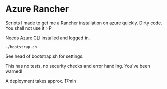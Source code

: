 # Azure Rancher

Scripts I made to get me a Rancher installation on azure quickly. Dirty code. You shall not use it :-P

Needs Azure CLI installed and logged in.

``./bootstrap.ch``

See head of bootstrap.sh for settings.

This has no tests, no security checks and error handling. You've been warned!

A deployment takes approx. 17min
